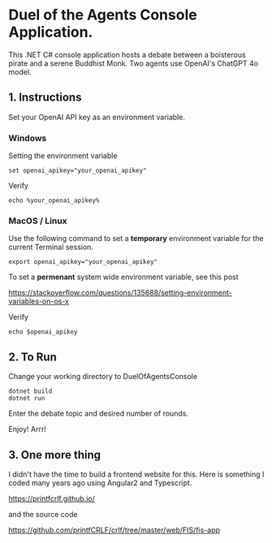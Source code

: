 # Duel of the Agents Console Application. 

This .NET C# console application hosts a debate between a boisterous pirate and a serene Buddhist Monk. Two agents use OpenAI's ChatGPT 4o model. 

## 1. Instructions

Set your OpenAI API key as an environment variable. 
### Windows 
Setting the environment variable 
```
set openai_apikey="your_openai_apikey"
```
Verify
```
echo %your_openai_apikey%
```
### MacOS / Linux
Use the following command to set a **temporary** environment variable for the current Terminal session. 
```
export openai_apikey="your_openai_apikey"
```

To set a **permenant** system wide environment variable, see this post 

https://stackoverflow.com/questions/135688/setting-environment-variables-on-os-x

Verify 
```
echo $openai_apikey
```

## 2. To Run
Change your working directory to DuelOfAgentsConsole 
```
dotnet build
dotnet run
```

Enter the debate topic and desired number of rounds. 

Enjoy! Arrr!


## 3. One more thing
I didn't have the time to build a frontend website for this. Here is something I coded many years ago using Angular2 and Typescript. 

https://printfcrlf.github.io/

and the source code 

https://github.com/printfCRLF/crlf/tree/master/web/FIS/fis-app



